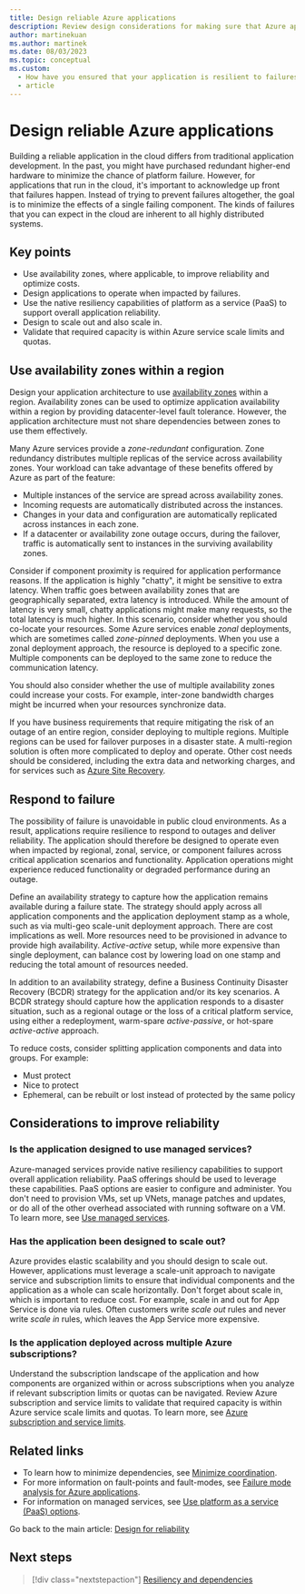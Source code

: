 ```yaml
---
title: Design reliable Azure applications
description: Review design considerations for making sure that Azure applications are reliable, scalable, and resilient to failure.
author: martinekuan
ms.author: martinek
ms.date: 08/03/2023
ms.topic: conceptual
ms.custom:
  - How have you ensured that your application is resilient to failures?
  - article
---
```


# Design reliable Azure applications

Building a reliable application in the cloud differs from traditional application development. In the past, you might have purchased redundant higher-end hardware to minimize the chance of platform failure. However, for applications that run in the cloud, it's important to acknowledge up front that failures happen. Instead of trying to prevent failures altogether, the goal is to minimize the effects of a single failing component. The kinds of failures that you can expect in the cloud are inherent to all highly distributed systems.

## Key points

- Use availability zones, where applicable, to improve reliability and optimize costs.
- Design applications to operate when impacted by failures.
- Use the native resiliency capabilities of platform as a service (PaaS) to support overall application reliability.
- Design to scale out and also scale in.
- Validate that required capacity is within Azure service scale limits and quotas.

## Use availability zones within a region

Design your application architecture to use [availability zones](/azure/reliability/availability-zones-overview) within a region. Availability zones can be used to optimize application availability within a region by providing datacenter-level fault tolerance. However, the application architecture must not share dependencies between zones to use them effectively.

Many Azure services provide a *zone-redundant* configuration. Zone redundancy distributes multiple replicas of the service across availability zones. Your workload can take advantage of these benefits offered by Azure as part of the feature:

- Multiple instances of the service are spread across availability zones.
- Incoming requests are automatically distributed across the instances.
- Changes in your data and configuration are automatically replicated across instances in each zone.
- If a datacenter or availability zone outage occurs, during the failover, traffic is automatically sent to instances in the surviving availability zones.

Consider if component proximity is required for application performance reasons. If the application is highly "chatty", it might be sensitive to extra latency. When traffic goes between availability zones that are geographically separated, extra latency is introduced. While the amount of latency is very small, chatty applications might make many requests, so the total latency is much higher. In this scenario, consider whether you should co-locate your resources. Some Azure services enable *zonal* deployments, which are sometimes called *zone-pinned* deployments. When you use a zonal deployment approach, the resource is deployed to a specific zone. Multiple components can be deployed to the same zone to reduce the communication latency.

You should also consider whether the use of multiple availability zones could increase your costs. For example, inter-zone bandwidth charges might be incurred when your resources synchronize data.

If you have business requirements that require mitigating the risk of an outage of an entire region, consider deploying to multiple regions. Multiple regions can be used for failover purposes in a disaster state. A multi-region solution is often more complicated to deploy and operate. Other cost needs should be considered, including the extra data and networking charges, and for services such as [Azure Site Recovery](/azure/site-recovery/site-recovery-overview).

## Respond to failure

The possibility of failure is unavoidable in public cloud environments. As a result, applications require resilience to respond to outages and deliver reliability. The application should therefore be designed to operate even when impacted by regional, zonal, service, or component failures across critical application scenarios and functionality. Application operations might experience reduced functionality or degraded performance during an outage.

Define an availability strategy to capture how the application remains available during a failure state. The strategy should apply across all application components and the application deployment stamp as a whole, such as via multi-geo scale-unit deployment approach. There are cost implications as well. More resources need to be provisioned in advance to provide high availability. *Active-active* setup, while more expensive than single deployment, can balance cost by lowering load on one stamp and reducing the total amount of resources needed.

In addition to an availability strategy, define a Business Continuity Disaster Recovery (BCDR) strategy for the application and/or its key scenarios. A BCDR strategy should capture how the application responds to a disaster situation, such as a regional outage or the loss of a critical platform service, using either a redeployment, warm-spare *active-passive*, or hot-spare *active-active* approach.

To reduce costs, consider splitting application components and data into groups. For example:

- Must protect
- Nice to protect
- Ephemeral, can be rebuilt or lost instead of protected by the same policy

## Considerations to improve reliability

### Is the application designed to use managed services?

Azure-managed services provide native resiliency capabilities to support overall application reliability. PaaS offerings should be used to leverage these capabilities. PaaS options are easier to configure and administer. You don't need to provision VMs, set up VNets, manage patches and updates, or do all of the other overhead associated with running software on a VM. To learn more, see [Use managed services](/azure/architecture/guide/design-principles/managed-services).

### Has the application been designed to scale out?

Azure provides elastic scalability and you should design to scale out. However, applications must leverage a scale-unit approach to navigate service and subscription limits to ensure that individual components and the application as a whole can scale horizontally. Don't forget about scale in, which is important to reduce cost. For example, scale in and out for App Service is done via rules. Often customers write *scale out* rules and never write *scale in* rules, which leaves the App Service more expensive.

### Is the application deployed across multiple Azure subscriptions?

Understand the subscription landscape of the application and how components are organized within or across subscriptions when you analyze if relevant subscription limits or quotas can be navigated. Review Azure subscription and service limits to validate that required capacity is within Azure service scale limits and quotas. To learn more, see [Azure subscription and service limits](/azure/azure-resource-manager/management/azure-subscription-service-limits).

## Related links

- To learn how to minimize dependencies, see [Minimize coordination](/azure/architecture/guide/design-principles/minimize-coordination).
- For more information on fault-points and fault-modes, see [Failure mode analysis for Azure applications](/azure/architecture/resiliency/failure-mode-analysis).
- For information on managed services, see [Use platform as a service (PaaS) options](/azure/architecture/guide/design-principles/managed-services).

Go back to the main article: [Design for reliability](design-checklist.md)

## Next steps

> [!div class="nextstepaction"]
> [Resiliency and dependencies](./design-resiliency.md)
